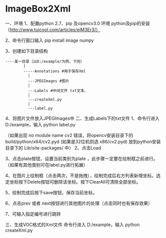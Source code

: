 # ImageBox2Xml

一、环境
1、配置python 2.7、pip 及opencv3.0 环境
python及pip的安装（http://www.tuicool.com/articles/eiM3Er3/）

2、命令行窗口输入 pip install image numpy

3、创建如下目录结构
```
----某一目录（以D:/example/为例，下同）
        |
        -----Annotations #用于保存Xml
          |
          ---JPEGImages #图片
          |
          ---Labels #中间文件 txt文本、
          |
          ---createXml.py
          |
          ---label.py
```

4、将图片文件放入JPEGImages中
二、生成Labels下的txt文件
1、命令行进入 D:/example，输入 python label.py
 

（如果出现 no module name cv2 错误，将opencv安装目录下的 build/python/x64/cv2.pyd (如果是32位机则选 x86/cv2.pyd) 放到python安装目录下的 Lib/site-packages/ 中）
2、点击Load
 
3、点击plate按钮，设置当前类别为plate ，此步骤一定要在绘制框之前进行。（如果有其他类别可在label.py进行拓展）

4、在图片上绘制框（点击两次，不是拖拽），绘制完成后右方列表新增坐标。选定坐标按下Delete按钮可删除该坐标。按下ClearAll可清除全部坐标。

5、绘制完成后按下save按钮，保存当前坐标。

6、点击prev 或者 next按钮进行其他图片的处理（点击同时也有保存效果）

7、可输入指定编号进行跳转

三、生成VOC格式的Xml文件
命令行进入 D:/example，输入 python createXml.py

